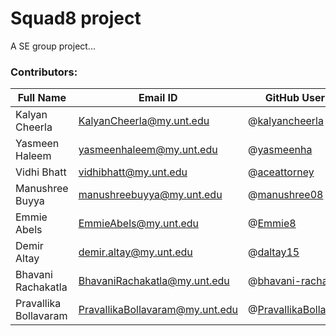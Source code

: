 # Squad8 project
A SE group project...

### Contributors:
|Full Name|Email ID|GitHub User ID|Trello ID|
|---------|--------|--------------|---------|
|Kalyan Cheerla| KalyanCheerla@my.unt.edu | @[kalyancheerla](https://github.com/kalyancheerla) | @kalyancheerla |
|Yasmeen Haleem| yasmeenhaleem@my.unt.edu | @[yasmeenha](https://github.com/yasmeenha) | @yasmeenha |
|Vidhi Bhatt| vidhibhatt@my.unt.edu |@[aceattorney](https://github.com/aceattorney666) |@vidhi_bhatt|
|Manushree Buyya| manushreebuyya@my.unt.edu |@[manushree08](https://github.com/manushree08) |@manushree08|
|Emmie Abels| EmmieAbels@my.unt.edu | @[Emmie8](https://github.com/Emmie8) | @emmieabels1 |
|Demir Altay| demir.altay@my.unt.edu | @[daltay15](https://github.com/daltay15) | @demiraltay|
|Bhavani Rachakatla| BhavaniRachakatla@my.unt.edu | @[bhavani-rachakatla](https://github.com/bhavani-rachakatla) | @bhavani_rachakatla|
|Pravallika Bollavaram| PravallikaBollavaram@my.unt.edu | @[PravallikaBollavaram](https://github.com/PravallikaBollavaram) | @bollavarampravallika|
